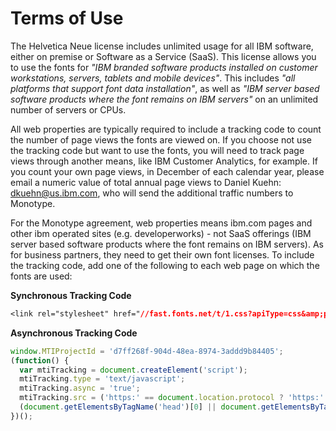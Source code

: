# Terms of Use

The Helvetica Neue license includes unlimited usage for all IBM software, either on premise or Software as a Service (SaaS). This license allows you to use the fonts for _"IBM branded software products installed on customer workstations, servers, tablets and mobile devices"_. This includes _"all platforms that support font data installation"_, as well as _"IBM server based software products where the font remains on IBM servers"_ on an unlimited number of servers or CPUs.

All web properties are typically required to include a tracking code to count the number of page views the fonts are viewed on. If you choose not use the tracking code but want to use the fonts, you will need to track page views through another means, like IBM Customer Analytics, for example. If you count your own page views, in December of each calendar year, please email a numeric value of total annual page views to Daniel Kuehn: dkuehn@us.ibm.com, who will send the additional traffic numbers to Monotype.

For the Monotype agreement, web properties means ibm.com pages and other ibm operated sites (e.g. developerworks) - not SaaS offerings (IBM server based software products where the font remains on IBM servers). As for business partners, they need to get their own font licenses. To include the tracking code, add one of the following to each web page on which the fonts are used:

**Synchronous Tracking Code**

```css
<link rel="stylesheet" href="//fast.fonts.net/t/1.css?apiType=css&amp;projectid=d7ff268f-904d-48ea-8974-3addd9b84405">
```

**Asynchronous Tracking Code**

```javascript
window.MTIProjectId = 'd7ff268f-904d-48ea-8974-3addd9b84405';
(function() {
  var mtiTracking = document.createElement('script');
  mtiTracking.type = 'text/javascript';
  mtiTracking.async = 'true';
  mtiTracking.src = ('https:' == document.location.protocol ? 'https:' : 'http:') + '//fast.fonts.net/t/trackingCode.js';
  (document.getElementsByTagName('head')[0] || document.getElementsByTagName('body')[0]).appendChild(mtiTracking);
})();
```
